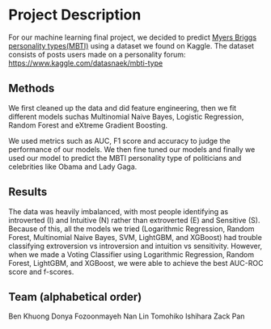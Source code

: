 # Project Description
For our machine learning final project, we decided to predict
[Myers Briggs personality types(MBTI)](https://en.wikipedia.org/wiki/Myers–Briggs_Type_Indicator)
using a dataset we found on Kaggle. The dataset consists of posts users made on a personality forum:
https://www.kaggle.com/datasnaek/mbti-type

## Methods
We first cleaned up the data and did feature engineering, then 
we fit different models suchas Multinomial Naive Bayes, 
Logistic Regression, Random Forest and eXtreme Gradient Boosting. 

We used metrics such as AUC, F1 score and accuracy to 
judge the performance of our models. We then fine tuned our models and finally 
we used our model to predict the MBTI personality type of 
politicians and celebrities like Obama and Lady Gaga.

## Results
The data was heavily imbalanced, with most people identifying as introverted (I) and Intuitive (N)
rather than extroverted (E) and Sensitive (S). Because of this, all the models we tried 
(Logarithmic Regression, Random Forest, Multinomial Naive Bayes, SVM, LightGBM, and XGBoost) had 
trouble classifying extroversion vs introversion and intuition vs sensitivity. However, when we 
made a Voting Classifier using Logarithmic Regression, Random Forest, LightGBM, and XGBoost, we 
were able to achieve the best AUC-ROC score and f-scores.

## Team (alphabetical order)
Ben Khuong
Donya Fozoonmayeh
Nan Lin
Tomohiko Ishihara
Zack Pan
